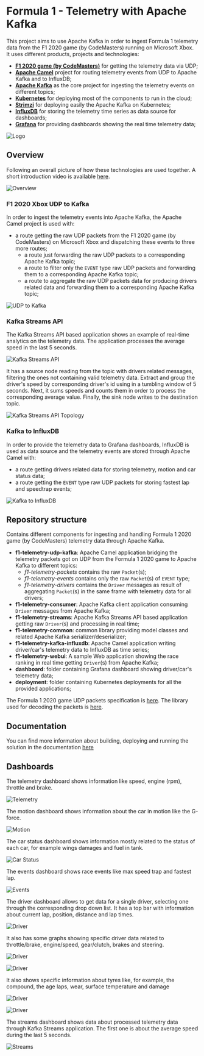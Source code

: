 # Formula 1 - Telemetry with Apache Kafka

This project aims to use Apache Kafka in order to ingest Formula 1 telemetry data from the F1 2020 game (by CodeMasters) running on Microsoft Xbox.
It uses different products, projects and technologies:

* **[F1 2020 game (by CodeMasters)](https://www.codemasters.com/game/f1-2020/)** for getting the telemetry data via UDP;
* **[Apache Camel](https://camel.apache.org/)** project for routing telemetry events from UDP to Apache Kafka and to InfluxDB;
* **[Apache Kafka](https://kafka.apache.org/)** as the core project for ingesting the telemetry events on different topics;
* **[Kubernetes](https://kubernetes.io/)** for deploying most of the components to run in the cloud;
* **[Strimzi](https://strimzi.io/)** for deploying easily the Apache Kafka on Kubernetes;
* **[InfluxDB](https://www.influxdata.com/)** for storing the telemetry time series as data source for dashboards;
* **[Grafana](https://grafana.com/)** for providing dashboards showing the real time telemetry data;  

![Logo](./images/f1-telemetry-kafka-logo.png)

## Overview

Following an overall picture of how these technologies are used together.
A short introduction video is available [here](https://youtu.be/Re9LOAYZi2A). 

![Overview](./images/overview.png)

### F1 2020 Xbox UDP to Kafka

In order to ingest the telemetry events into Apache Kafka, the Apache Camel project is used with:

* a route getting the raw UDP packets from the F1 2020 game (by CodeMasters) on Microsoft Xbox and dispatching these events to three more routes;
    * a route just forwarding the raw UDP packets to a corresponding Apache Kafka topic;
    * a route to filter only the `EVENT` type raw UDP packets and forwarding them to a corresponding Apache Kafka topic;
    * a route to aggregate the raw UDP packets data for producing drivers related data and forwarding them to a corresponding Apache Kafka topic;

![UDP to Kafka](./images/f1-telemetry-udp-kafka.png)

### Kafka Streams API

The Kafka Streams API based application shows an example of real-time analytics on the telemetry data.
The application processes the average speed in the last 5 seconds.

![Kafka Streams API](./images/f1-telemetry-streams.png)

It has a source node reading from the topic with drivers related messages, filtering the ones not containing valid telemetry data.
Extract and group the driver's speed by corresponding driver's id using in a tumbling window of 5 seconds.
Next, it sums speeds and counts them in order to process the corresponding average value.
Finally, the sink node writes to the destination topic.

![Kafka Streams API Topology](./images/f1-telemetry-streams-topology.png)

### Kafka to InfluxDB

In order to provide the telemetry data to Grafana dashboards, InfluxDB is used as data source and the telemetry events are stored through Apache Camel with:

* a route getting drivers related data for storing telemetry, motion and car status data;
* a route getting the `EVENT` type raw UDP packets for storing fastest lap and speedtrap events;

![Kafka to InfluxDB](./images/f1-telemetry-kafka-influxdb.png)

## Repository structure

Contains different components for ingesting and handling Formula 1 2020 game (by CodeMasters) telemetry data through Apache Kafka.

* **f1-telemetry-udp-kafka**: Apache Camel application bridging the telemetry packets got on UDP from the Formula 1 2020 game to Apache Kafka to different topics:
    * _f1-telemetry-packets_ contains the raw `Packet`(s);
    * _f1-telemetry-events_ contains only the raw `Packet`(s) of `EVENT` type;
    * _f1-telemetry-drivers_ contains the `Driver` messages as result of aggregating `Packet`(s) in the same frame with telemetry data for all drivers;
* **f1-telemetry-consumer**: Apache Kafka client application consuming `Driver` messages from Apache Kafka;
* **f1-telemetry-streams**: Apache Kafka Streams API based application getting raw `Driver`(s) and processing in real time;
* **f1-telemetry-common**: common library providing model classes and related Apache Kafka serializer/deserializer;
* **f1-telemetry-kafka-influxdb**: Apache Camel application writing driver/car's telemetry data  to InfluxDB as time series; 
* **f1-telemetry-webui**: A sample Web application showing the race ranking in real time getting `Driver`(s) from Apache Kafka;
* **dashboard**: folder containing Grafana dashboard showing driver/car's telemetry data;
* **deployment**: folder containing Kubernetes deployments for all the provided applications;

The Formula 1 2020 game UDP packets specification is [here](https://forums.codemasters.com/topic/50942-f1-2020-udp-specification/).
The library used for decoding the packets is [here](https://github.com/ppatierno/formula1-telemetry).

## Documentation

You can find more information about building, deploying and running the solution in the documentation [here](documentation/README.md)

## Dashboards

The telemetry dashboard shows information like speed, engine (rpm), throttle and brake.

![Telemetry](./images/01-telemetry.png)

The motion dashboard shows information about the car in motion like the G-force.

![Motion](./images/02-motion.png)

The car status dashboard shows information mostly related to the status of each car, for example wings damages and fuel in tank.

![Car Status](./images/03-carstatus.png)

The events dashboard shows race events like max speed trap and fastest lap.

![Events](./images/04-events.png)

The driver dashboard allows to get data for a single driver, selecting one through the corresponding drop down list. 
It has a top bar with information about current lap, position, distance and lap times.

![Driver](./images/05-drivers.png)

It also has some graphs showing specific driver data related to throttle/brake, engine/speed, gear/clutch, brakes and steering.

![Driver](./images/06-drivers.png)

![Driver](./images/07-drivers.png)

It also shows specific information about tyres like, for example, the compound, the age laps, wear, surface temperature and damage

![Driver](images/08-drivers.png)

![Driver](images/09-drivers.png)

The streams dashboard shows data about processed telemetry data through Kafka Streams application.
The first one is about the average speed during the last 5 seconds.

![Streams](images/10-streams.png)